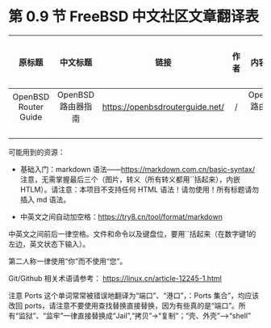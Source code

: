 # 第 0.9 节 FreeBSD 中文社区文章翻译表


|原标题|中文标题|链接|作者|内容概述|译者|时间安排|
|:---:|:---:|:---:|:---:|:---:|:---:|:---:|
|OpenBSD Router Guide|OpenBSD 路由器指南|<https://openbsdrouterguide.net/>|/|OpenBSD 路由器指南|||
||||||||
||||||||
||||||||
||||||||

可能用到的资源：

- 基础入门：markdown 语法——https://markdown.com.cn/basic-syntax/ 注意，无需掌握最后三个（图片，转义（所有转义都用``括起来），内嵌 HTLM）。请注意：本项目不支持任何 HTML 语法！请勿使用！所有标题请勿插入 md 语法。

- 中英文之间自动加空格：<https://try8.cn/tool/format/markdown>

中英文之间前后一律空格。文件和命令以及键盘位，要用``括起来（在数字键1的左边，英文状态下输入）。

第二人称一律使用“你”而不使用“您”。

Git/Github 相关术语请参考： https://linux.cn/article-12245-1.html

注意 Ports 这个单词常常被错误地翻译为“端口”、“港口”，：Ports 集合”，均应该改回 ports，请注意不要使用查找替换直接替换，因为有些真的是“端口”。所有“监狱”、“监牢”一律直接替换成“Jail”,“拷贝”->“复制”；“壳、外壳”——>“shell”
